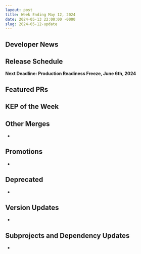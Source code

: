```yaml
---
layout: post
title: Week Ending May 12, 2024
date: 2024-05-13 22:00:00 -0000
slug: 2024-05-12-update
---
```


## Developer News


## Release Schedule

**Next Deadline: Production Readiness Freeze, June 6th, 2024**


## Featured PRs


## KEP of the Week


## Other Merges

*

## Promotions

*

## Deprecated

*

## Version Updates

*

## Subprojects and Dependency Updates

*
